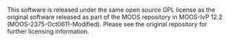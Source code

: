 This software is released under the same open source GPL license as the original software released as part of the MOOS repository in MOOS-IvP 12.2 (MOOS-2375-Oct0611-Modified). Please see the original repository for further licensing information.
